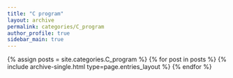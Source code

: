 ```yaml
---
title: "C program"
layout: archive
permalink: categories/C_program
author_profile: true
sidebar_main: true
---
```



{% assign posts = site.categories.C_program %}
{% for post in posts %} {% include archive-single.html type=page.entries_layout %} {% endfor %}
